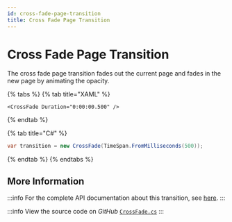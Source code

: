```yaml
---
id: cross-fade-page-transition
title: Cross Fade Page Transition
---
```


# Cross Fade Page Transition

The cross fade page transition fades out the current page and fades in the new page by animating the opacity.

{% tabs %}
{% tab title="XAML" %}
```markup
<CrossFade Duration="0:00:00.500" />
```
{% endtab %}

{% tab title="C#" %}
```csharp
var transition = new CrossFade(TimeSpan.FromMilliseconds(500));
```
{% endtab %}
{% endtabs %}

## More Information

:::info
For the complete API documentation about this transition, see [here](http://reference.avaloniaui.net/api/Avalonia.Animation/PageSlide/).
:::

:::info
View the source code on _GitHub_ [`CrossFade.cs`](https://github.com/AvaloniaUI/Avalonia/blob/master/src/Avalonia.Base/Animation/CrossFade.cs)
:::
